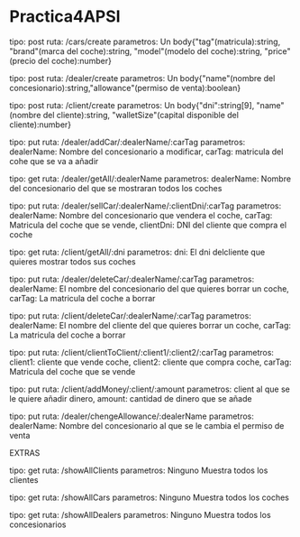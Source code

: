 # Practica4APSI

  tipo: post  ruta: /cars/create  parametros: Un body{"tag"(matricula):string, "brand"(marca del coche):string, "model"(modelo del coche):string, "price"(precio del coche):number}
  
  tipo: post  ruta: /dealer/create  parametros: Un body{"name"(nombre del concesionario):string,"allowance"(permiso de venta):boolean}
  
  tipo: post  ruta: /client/create  parametros: Un body{"dni":string[9], "name"(nombre del cliente):string, "walletSize"(capital disponible del cliente):number}
  
  tipo: put  ruta: /dealer/addCar/:dealerName/:carTag  parametros: dealerName: Nombre del concesionario a modificar, carTag: matricula del cohe que se va a añadir
  
  tipo: get  ruta: /dealer/getAll/:dealerName  parametros: dealerName: Nombre del concesionario del que se mostraran todos los coches
  
  tipo: put  ruta: /dealer/sellCar/:dealerName/:clientDni/:carTag  parametros: dealerName: Nombre del concesionario que vendera el coche, carTag: Matricula del coche que se vende,
  clientDni: DNI del cliente que compra el coche
  
  tipo: get  ruta: /client/getAll/:dni  parametros: dni: El dni delcliente que quieres mostrar todos sus coches
  
  tipo: put  ruta: /dealer/deleteCar/:dealerName/:carTag  parametros: dealerName: El nombre del concesionario del que quieres borrar un coche, carTag: La matricula del coche a borrar
  
  tipo: put  ruta: /client/deleteCar/:dealerName/:carTag  parametros: dealerName: El nombre del cliente del que quieres borrar un coche, carTag: La matricula del coche a borrar
  
  tipo: put  ruta: /client/clientToClient/:client1/:client2/:carTag  parametros: client1: cliente que vende coche, client2: cliente que compra coche,
  carTag: Matricula del coche que se vende
  
  tipo: put  ruta: /client/addMoney/:client/:amount  parametros: client al que se le quiere añadir dinero, amount: cantidad de dinero que se añade
  
  tipo: put  ruta: /dealer/chengeAllowance/:dealerName  parametros: dealerName: Nombre del concesionario al que se le cambia el permiso de venta
  
  EXTRAS
  
  tipo: get  ruta: /showAllClients  parametros: Ninguno Muestra todos los clientes
  
  tipo: get  ruta: /showAllCars  parametros: Ninguno Muestra todos los coches
  
  tipo: get  ruta: /showAllDealers  parametros: Ninguno Muestra todos los concesionarios
  
